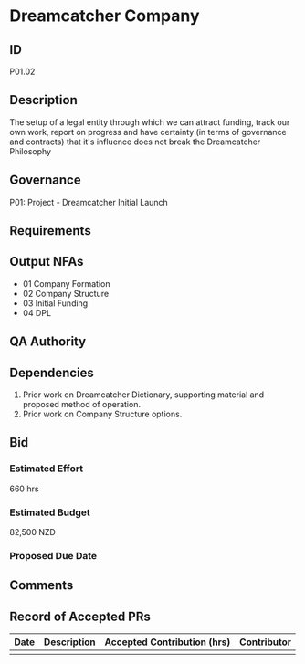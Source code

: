 # Dreamcatcher Company

## ID 

P01.02

## Description

The setup of a legal entity through which we can attract funding, track our own work, report on progress and have certainty (in terms of governance and contracts) that it's influence does not break the Dreamcatcher Philosophy

## Governance

P01: Project - Dreamcatcher Initial Launch 

## Requirements

## Output NFAs

- 01 Company Formation
- 02 Company Structure
- 03 Initial Funding
- 04 DPL

## QA Authority

## Dependencies

1. Prior work on Dreamcatcher Dictionary, supporting material and proposed method of operation.
1. Prior work on Company Structure options.

## Bid 

### Estimated Effort

660 hrs

### Estimated Budget

82,500 NZD

### Proposed Due Date

## Comments 

## Record of Accepted PRs

| Date      | Description | Accepted Contribution (hrs) | Contributor |
| ----------- | ----------- | ----------- | ----------- |
|   |   |   | 





